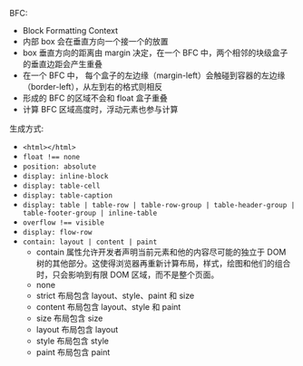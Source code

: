 BFC:
- Block Formatting Context 
- 内部 box 会在垂直方向一个接一个的放置
- box 垂直方向的距离由 margin 决定，在一个 BFC 中，两个相邻的块级盒子的垂直边距会产生重叠
- 在一个 BFC 中， 每个盒子的左边缘（margin-left）会触碰到容器的左边缘（border-left），从左到右的格式则相反
- 形成的 BFC 的区域不会和 float 盒子重叠
- 计算 BFC 区域高度时，浮动元素也参与计算

生成方式:
- `<html></html>`
- `float !== none`
- `position: absolute`
- `display: inline-block`
- `display: table-cell`
- `display: table-caption`
- `display: table | table-row | table-row-group | table-header-group | table-footer-group | inline-table`
- `overflow !== visible`
- `display: flow-row`
- `contain: layout | content | paint` 
  - contain 属性允许开发者声明当前元素和他的内容尽可能的独立于 DOM 树的其他部分。这使得浏览器再重新计算布局，样式，绘图和他们的组合时，只会影响到有限 DOM 区域，而不是整个页面。
  - none
  - strict 布局包含 layout、style、paint 和 size
  - content 布局包含 layout、style 和 paint
  - size 布局包含 size
  - layout 布局包含 layout
  - style 布局包含 style
  - paint 布局包含 paint
